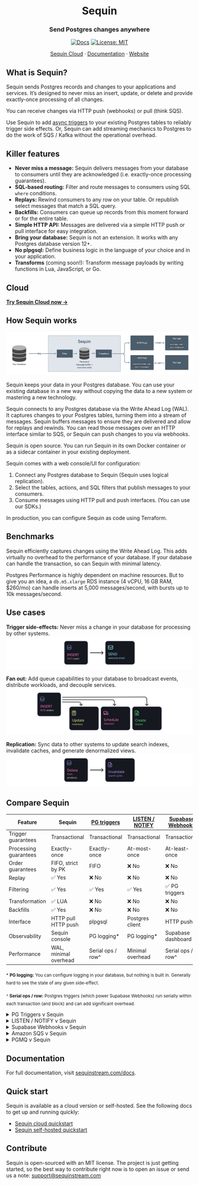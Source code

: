 <div align="center">

# Sequin

### Send Postgres changes anywhere

[![Docs](https://img.shields.io/badge/docs-sequinstream.com%2Fdocs-blue)](https://sequinstream.com/docs) [![License: MIT](https://img.shields.io/badge/License-MIT-purple.svg)](https://opensource.org/licenses/MIT)

<p align="center">
  <a href="https://console.sequinstream.com">Sequin Cloud</a>
  ·
  <a href="https://sequinstream.com/docs">Documentation</a>
  ·
  <a href="https://sequinstream.com">Website</a>
</p>

</div>

## What is Sequin?

Sequin sends Postgres records and changes to your applications and services. It’s designed to never miss an insert, update, or delete and provide exactly-once processing of all changes.

You can receive changes via HTTP push (webhooks) or pull (think SQS).

Use Sequin to add [async triggers](#use-cases) to your existing Postgres tables to reliably trigger side effects. Or, Sequin can add streaming mechanics to Postgres to do the work of SQS / Kafka without the operational overhead.

## Killer features

- **Never miss a message:** Sequin delivers messages from your database to consumers until they are acknowledged (i.e. exactly-once processing guarantees).
- **SQL-based routing:** Filter and route messages to consumers using SQL `where` conditions.
- **Replays:** Rewind consumers to any row on your table. Or republish select messages that match a SQL query.
- **Backfills:** Consumers can queue up records from this moment forward or for the entire table.
- **Simple HTTP API:** Messages are delivered via a simple HTTP push or pull interface for easy integration.
- **Bring your database:** Sequin is not an extension. It works with any Postgres database version 12+.
- **No plpgsql:** Define business logic in the language of your choice and in your application.
- **Transforms** (coming soon!): Transform message payloads by writing functions in Lua, JavaScript, or Go.

## Cloud

[**Try Sequin Cloud now →**](https://console.sequinstream.com/register)

## How Sequin works

![Sequin architecture](./docs/images/readme/arch-diagram.png)

Sequin keeps your data in your Postgres database. You can use your existing database in a new way without copying the data to a new system or mastering a new technology.

Sequin connects to any Postgres database via the Write Ahead Log (WAL). It captures changes to your Postgres tables, turning them into a stream of messages. Sequin buffers messages to ensure they are delivered and allow for replays and rewinds. You can read those messages over an HTTP interface similar to SQS, or Sequin can push changes to you via webhooks.

Sequin is open source. You can run Sequin in its own Docker container or as a sidecar container in your existing deployment.

Sequin comes with a web console/UI for configuration:

1. Connect any Postgres database to Sequin (Sequin uses logical replication).
2. Select the tables, actions, and SQL filters that publish messages to your consumers.
3. Consume messages using HTTP pull and push interfaces. (You can use our SDKs.)

In production, you can configure Sequin as code using Terraform.

## Benchmarks

Sequin efficiently captures changes using the Write Ahead Log. This adds virtually no overhead to the performance of your database. If your database can handle the transaction, so can Sequin with minimal latency.

Postgres Performance is highly dependent on machine resources. But to give you an idea, a `db.m5.xlarge` RDS instance (4 vCPU, 16 GB RAM, $260/mo) can handle inserts at 5,000 messages/second, with bursts up to 10k messages/second.

## Use cases

**Trigger side-effects:** Never miss a change in your database for processing by other systems.
![Queue email](https://github.com/sequinstream/sequin/blob/main/docs/images/readme/use_case_1.svg?)

**Fan out:** Add queue capabilities to your database to broadcast events, distribute workloads, and decouple services.
![Fan out order](https://github.com/sequinstream/sequin/blob/main/docs/images/readme/use_case_2.svg?)

**Replication:** Sync data to other systems to update search indexes, invalidate caches, and generate denormalized views.
![Sync](https://github.com/sequinstream/sequin/blob/main/docs/images/readme/use_case_3.svg?)

## Compare Sequin

| Feature             | Sequin                   | [PG triggers](#pg-triggers)       | [LISTEN / NOTIFY](#listen--notify)  | [Supabase Webhooks](#supabase-webhooks)  | [Amazon SQS](#amazon-sqs)   | [PGMQ](#pgmq)  |
| ------------------- | ------------------------ | ----------------- | ---------------- | ------------------ | ------------ | -------------- |
| Trigger guarantees  | Transactional            | Transactional     | Transactional    | Transactional      | N/A          | Transactional  |
| Processing guarantees | Exactly-once             | Exactly-once      | At-most-once     | At-least-once      | Exactly-once | Exactly-once |
| Order guarantees    | FIFO, strict by PK       | FIFO              | ❌ No            | ❌ No              | FIFO option  | ❌ No          |
| Replay              | ✅ Yes                   | ❌ No             | ❌ No            | ❌ No              | ❌ No        | ✅ Yes         |
| Filtering           | ✅ Yes                   | ✅ Yes            | ✅ Yes           | ✅ PG triggers     | N/A          | ❌ No          |
| Transformation      | ✅ LUA                   | ❌ No             | ❌ No            | ❌ No              | ❌ No        | ❌ No          |
| Backfills           | ✅ Yes                   | ❌ No             | ❌ No            | ❌ No              | N/A          | N/A            |
| Interface           | HTTP pull<br />HTTP push | plpgsql           | Postgres client  | HTTP push          | HTTP pull    | SQL functions  |
| Observability       | Sequin console           | PG logging\*      | PG logging\*     | Supabase dashboard | AWS console  | PG logging\*   |
| Performance         | WAL, minimal overhead    | Serial ops / row^ | Minimal overhead | Serial ops / row^  | N/A          | PG table limits|

<sub>\* **PG logging:** You can configure logging in your database, but nothing is built in. Generally hard to see the state of any given side-effect.</sub>

<sub>^ **Serial ops / row:** Postgres triggers (which power Supabase Webhooks) run serially within each transaction (and block) and can add significant overhead.</sub>

<details>

<summary>PG Triggers v Sequin</summary>

### PG Triggers

[PG Triggers](https://www.postgresql.org/docs/current/sql-createtrigger.html) provide exactly-once processing guarantees within the context of your database. For instance, you can ensure that when a record is inserted in one table, it is appended to another.

Sequin extends this guarantee outside of your database with a simple HTTP interface. Notably, Sequin is much more efficient at processing changes - as the trigger is captured via the WAL while Postgres triggers execute per row, inside transactions.

</details>

<details>

<summary>LISTEN / NOTIFY v Sequin</summary>

### LISTEN / NOTIFY

[`NOTIFY`](https://www.postgresql.org/docs/current/sql-notify.html) delivers a message to any channel listening for changes. It's a simple pub/sub model with at-most once delivery guarantees. If a change happens and no channel is available to hear it - it's gone forever.

Sequin adds a HTTP interface and persistent, durable messaging to provide exactly-once processing guarantees to the NOTIFY implementation. Paired with filtering, transforms, and observability - Sequin is easier to use and monitor.
</details>

<details>

<summary>Supabase Webhooks v Sequin</summary>

### Supabase Webhooks

Supabase Webhooks use pg_net to allow you to trigger a HTTP POST or GET from a Postgres Trigger. If a webhook fails, the response is logged (for a period of time).

Sequin adds retries and message persistence to provide exactly-once processing guarantees. Paired with more queue configuration options, Sequin acts as a sort of outbox stream for Supabase.

</details>

<details>

<summary>Amazon SQS v Sequin</summary>

### Amazon SQS

Amazon SQS is a simple queue with an HTTP interface. It can be configured to provide a highly durable, redundant FIFO queue with exactly one processing.

Sequin provides this same functionality with a transactional enqueue guarantee. Sequin also provide an HTTP push interface to enable easy integration with other services.

</details>

<details>

<summary>PGMQ v Sequin</summary>

### PGMQ

PGMQ is a Postgres extension that provides a durable message queue with a SQL interface that mimics SQS methods. It offers exactly-once processing like SQS, but runs entirely in Postgres. You can add message persistence to PGMQ by archiving (instead of deleting) messages - giving you the ability to replay through the queue. However, PGMQ does not provide any order guarantees.

Like PGMQ, Sequin leverages Postgres for persistence and to provide transactional enqueueing. Importantly, Sequin provides both change data captures and durable stream replay and backfill from existing tables in your database. Sequin comes with an HTTP pull and push interface, filtering, transformation, built in observability, and strict ordering guarantees.
</details>

## Documentation

For full documentation, visit [sequinstream.com/docs](http://sequinstream.com/docs).

## Quick start

Sequin is available as a cloud version or self-hosted. See the following docs to get up and running quickly:

- [Sequin cloud quickstart](https://sequinstream.com/docs/quickstart)
- [Sequin self-hosted quickstart](https://sequinstream.com/docs/self-hosting/docker-compose)

## Contribute

Sequin is open-sourced with an MIT license. The project is just getting started, so the best way to contribute right now is to open an issue or send us a note: [support@sequinstream.com](mailto:support@sequinstream.com)
